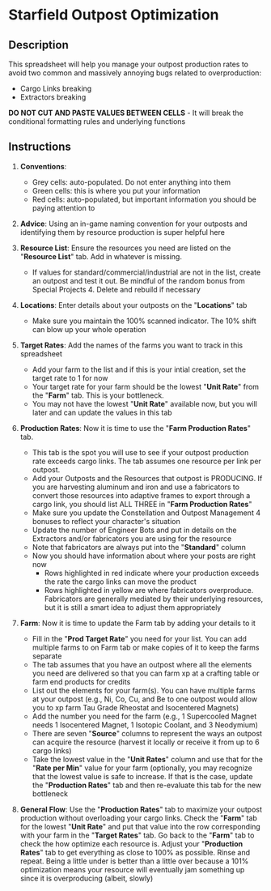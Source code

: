 # Starfield Outpost Optimization

## Description
This spreadsheet will help you manage your outpost production rates to avoid two common and massively annoying bugs related to overproduction:

- Cargo Links breaking
- Extractors breaking

 **DO NOT CUT AND PASTE VALUES BETWEEN CELLS** - It will break the conditional formatting rules and underlying functions										

## Instructions
1. **Conventions**:
     - Grey cells: auto-populated. Do not enter anything into them
     - Green cells: this is where you put your information
     - Red cells: auto-populated, but important information you should be paying attention to
														
3. **Advice**: Using an in-game naming convention for your outposts and identifying them by resource production is super helpful here																
																
4. **Resource List**: Ensure the resources you need are listed on the "**Resource List**" tab. Add in whatever is missing.
     - If values for standard/commercial/industrial are not in the list, create an outpost and test it out. Be mindful of the random bonus from Special Projects 4. Delete and rebuild if necessary
																
5. **Locations**: Enter details about your outposts on the "**Locations**" tab
     - Make sure you maintain the 100% scanned indicator. The 10% shift can blow up your whole operation
																
6. **Target Rates**: Add the names of the farms you want to track in this spreadsheet
     - Add your farm to the list and if this is your intial creation, set the target rate to 1 for now
     - Your target rate for your farm should be the lowest "**Unit Rate**" from the "**Farm**" tab. This is your bottleneck. 
     - You may not have the lowest "**Unit Rate**" available now, but you will later and can update the values in this tab
																
7. **Production Rates**: Now it is time to use the "**Farm Production Rates**" tab.
     - This tab is the spot you will use to see if your outpost production rate exceeds cargo links. The tab assumes one resource per link per outpost.
     - Add your Outposts and the Resources that outpost is PRODUCING. If you are harvesting aluminum and iron and use a fabricators to convert those resources into adaptive frames to export through a cargo link, you should list ALL THREE in "**Farm Production Rates**"
     - Make sure you update the Constellation and Outpost Management 4 bonuses to reflect your character's situation
     - Update the number of Engineer Bots and put in details on the Extractors and/or fabricators you are using for the resource
     - Note that fabricators are always put into the "**Standard**" column
     - Now you should have information about where your posts are right now
         - Rows highlighted in red indicate where your production exceeds the rate the cargo links can move the product
         - Rows highlighted in yellow are where fabricators overproduce. Fabricators are generally mediated by their underlying resources, but it is still a smart idea to adjust them appropriately
																
8. **Farm**: Now it is time to update the Farm tab by adding your details to it
     - Fill in the "**Prod Target Rate**" you need for your list. You can add multiple farms to on Farm tab or make copies of it to keep the farms separate
     - The tab assumes that you have an outpost where all the elements you need are delivered so that you can farm xp at a crafting table or farm end products for credits
     - List out the elements for your farm(s). You can have multiple farms at your outpost (e.g., Ni, Co, Cu, and Be to one outpost would allow you to xp farm Tau Grade Rheostat and Isocentered Magnets)
     - Add the number you need for the farm (e.g., 1 Supercooled Magnet needs 1 Isocentered Magnet, 1 Isotopic Coolant, and 3 Neodymium)
     - There are seven "**Source**" columns to represent the ways an outpost can acquire the resource (harvest it locally or receive it from up to 6 cargo links)
     - Take the lowest value in the "**Unit Rates**" column and use that for the "**Rate per Min**" value for your farm (optionally, you may recognize that the lowest value is safe to increase. If that is the case, update the "**Production Rates**" tab and then re-evaluate this tab for the new bottleneck
																
9. **General Flow**: Use the "**Production Rates**" tab to maximize your outpost production without overloading your cargo links. Check the "**Farm**" tab for the lowest "**Unit Rate**" and put that value into the row corresponding with your farm in the "**Target Rates**" tab. Go back to the "**Farm**" tab to check the how optimize each resource is. Adjust your "**Production Rates**" tab to get everything as close to 100% as possible. Rinse and repeat. Being a little under is better than a little over because a 101% optimization means your resource will eventually jam something up since it is overproducing (albeit, slowly)																
